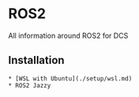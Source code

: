 # ROS2

All information around ROS2 for DCS

## Installation
    * [WSL with Ubuntu](./setup/wsl.md)
    * ROS2 Jazzy